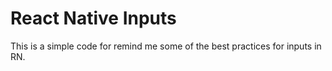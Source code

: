 # React Native Inputs

This is a simple code for remind me some of the best practices for inputs in RN.
